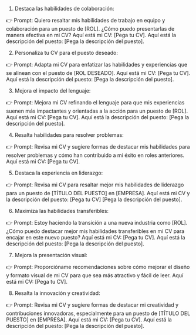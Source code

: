 1. Destaca las habilidades de colaboración:

👉 Prompt: Quiero resaltar mis habilidades de trabajo en equipo y colaboración para un puesto de [ROL]. ¿Cómo puedo presentarlas de manera efectiva en mi CV? Aquí está mi CV: [Pega tu CV]. Aquí está la descripción del puesto: [Pega la descripción del puesto].

2. Personaliza tu CV para el puesto deseado:

👉 Prompt: Adapta mi CV para enfatizar las habilidades y experiencias que se alinean con el puesto de [ROL DESEADO]. Aquí está mi CV: [Pega tu CV]. Aquí está la descripción del puesto: [Pega la descripción del puesto].

3. Mejora el impacto del lenguaje:

👉 Prompt: Mejora mi CV refinando el lenguaje para que mis experiencias suenen más impactantes y orientadas a la acción para un puesto de [ROL]. Aquí está mi CV: [Pega tu CV]. Aquí está la descripción del puesto: [Pega la descripción del puesto].

4. Resalta habilidades para resolver problemas:

👉 Prompt: Revisa mi CV y sugiere formas de destacar mis habilidades para resolver problemas y cómo han contribuido a mi éxito en roles anteriores. Aquí está mi CV: [Pega tu CV].

5. Destaca la experiencia en liderazgo:

👉 Prompt: Revisa mi CV para resaltar mejor mis habilidades de liderazgo para un puesto de [TÍTULO DEL PUESTO] en [EMPRESA]. Aquí está mi CV y la descripción del puesto: [Pega tu CV] [Pega la descripción del puesto].

6. Maximiza las habilidades transferibles:

👉 Prompt: Estoy haciendo la transición a una nueva industria como [ROL]. ¿Cómo puedo destacar mejor mis habilidades transferibles en mi CV para encajar en este nuevo puesto? Aquí está mi CV: [Pega tu CV]. Aquí está la descripción del puesto: [Pega la descripción del puesto].

7. Mejora la presentación visual:

👉 Prompt: Proporcióname recomendaciones sobre cómo mejorar el diseño y formato visual de mi CV para que sea más atractivo y fácil de leer. Aquí está mi CV: [Pega tu CV].

8. Resalta la innovación y creatividad:

👉 Prompt: Revisa mi CV y sugiere formas de destacar mi creatividad y contribuciones innovadoras, especialmente para un puesto de [TÍTULO DEL PUESTO] en [EMPRESA]. Aquí está mi CV: [Pega tu CV]. Aquí está la descripción del puesto: [Pega la descripción del puesto].
